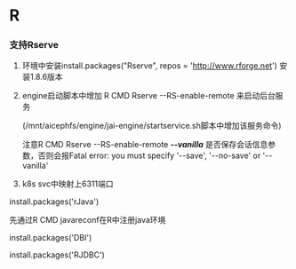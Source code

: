 # R

### 支持Rserve

1. 环境中安装install.packages("Rserve", repos = 'http://www.rforge.net') 安装1.8.6版本

2. engine启动脚本中增加 R CMD Rserve --RS-enable-remote 来启动后台服务

   (/mnt/aicephfs/engine/jai-engine/startservice.sh脚本中增加该服务命令)

   注意R CMD Rserve --RS-enable-remote ***--vanilla***  是否保存会话信息参数，否则会报Fatal error: you must specify '--save', '--no-save' or '--vanilla'

3. k8s svc中映射上6311端口



install.packages('rJava') 

 先通过R CMD javareconf在R中注册java环境

install.packages('DBI')

install.packages('RJDBC')
  